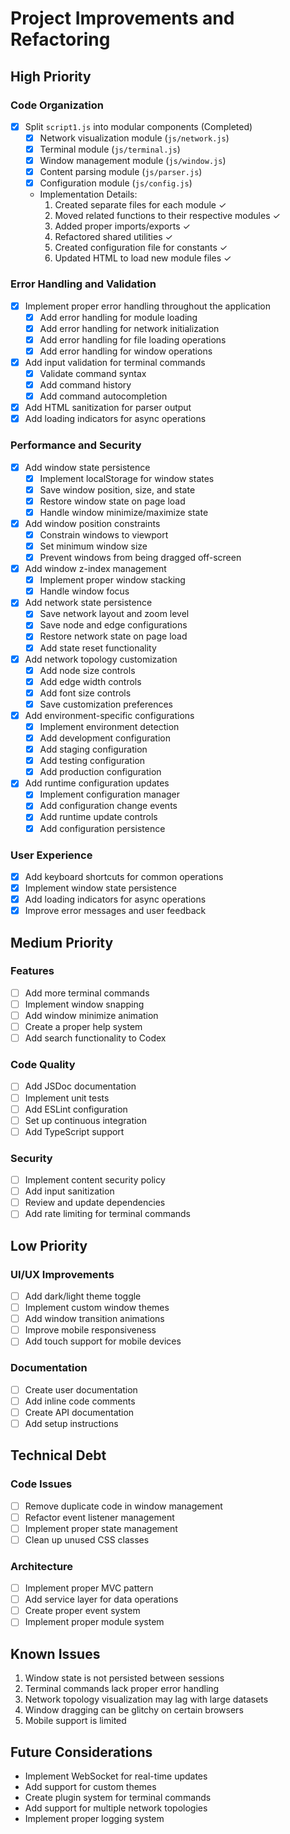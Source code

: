 # Project Improvements and Refactoring

## High Priority

### Code Organization
- [x] Split `script1.js` into modular components (Completed)
  - [x] Network visualization module (`js/network.js`)
  - [x] Terminal module (`js/terminal.js`)
  - [x] Window management module (`js/window.js`)
  - [x] Content parsing module (`js/parser.js`)
  - [x] Configuration module (`js/config.js`)
  - Implementation Details:
    1. Created separate files for each module ✓
    2. Moved related functions to their respective modules ✓
    3. Added proper imports/exports ✓
    4. Refactored shared utilities ✓
    5. Created configuration file for constants ✓
    6. Updated HTML to load new module files ✓

### Error Handling and Validation
- [x] Implement proper error handling throughout the application
  - [x] Add error handling for module loading
  - [x] Add error handling for network initialization
  - [x] Add error handling for file loading operations
  - [x] Add error handling for window operations
- [x] Add input validation for terminal commands
  - [x] Validate command syntax
  - [x] Add command history
  - [x] Add command autocompletion
- [x] Add HTML sanitization for parser output
- [x] Add loading indicators for async operations

### Performance and Security
- [x] Add window state persistence
  - [x] Implement localStorage for window states
  - [x] Save window position, size, and state
  - [x] Restore window state on page load
  - [x] Handle window minimize/maximize state
- [x] Add window position constraints
  - [x] Constrain windows to viewport
  - [x] Set minimum window size
  - [x] Prevent windows from being dragged off-screen
- [x] Add window z-index management
  - [x] Implement proper window stacking
  - [x] Handle window focus
- [x] Add network state persistence
  - [x] Save network layout and zoom level
  - [x] Save node and edge configurations
  - [x] Restore network state on page load
  - [x] Add state reset functionality
- [x] Add network topology customization
  - [x] Add node size controls
  - [x] Add edge width controls
  - [x] Add font size controls
  - [x] Save customization preferences
- [x] Add environment-specific configurations
  - [x] Implement environment detection
  - [x] Add development configuration
  - [x] Add staging configuration
  - [x] Add testing configuration
  - [x] Add production configuration
- [x] Add runtime configuration updates
  - [x] Implement configuration manager
  - [x] Add configuration change events
  - [x] Add runtime update controls
  - [x] Add configuration persistence

### User Experience
- [x] Add keyboard shortcuts for common operations
- [x] Implement window state persistence
- [x] Add loading indicators for async operations
- [x] Improve error messages and user feedback

## Medium Priority

### Features
- [ ] Add more terminal commands
- [ ] Implement window snapping
- [ ] Add window minimize animation
- [ ] Create a proper help system
- [ ] Add search functionality to Codex

### Code Quality
- [ ] Add JSDoc documentation
- [ ] Implement unit tests
- [ ] Add ESLint configuration
- [ ] Set up continuous integration
- [ ] Add TypeScript support

### Security
- [ ] Implement content security policy
- [ ] Add input sanitization
- [ ] Review and update dependencies
- [ ] Add rate limiting for terminal commands

## Low Priority

### UI/UX Improvements
- [ ] Add dark/light theme toggle
- [ ] Implement custom window themes
- [ ] Add window transition animations
- [ ] Improve mobile responsiveness
- [ ] Add touch support for mobile devices

### Documentation
- [ ] Create user documentation
- [ ] Add inline code comments
- [ ] Create API documentation
- [ ] Add setup instructions

## Technical Debt

### Code Issues
- [ ] Remove duplicate code in window management
- [ ] Refactor event listener management
- [ ] Implement proper state management
- [ ] Clean up unused CSS classes

### Architecture
- [ ] Implement proper MVC pattern
- [ ] Add service layer for data operations
- [ ] Create proper event system
- [ ] Implement proper module system

## Known Issues
1. Window state is not persisted between sessions
2. Terminal commands lack proper error handling
3. Network topology visualization may lag with large datasets
4. Window dragging can be glitchy on certain browsers
5. Mobile support is limited

## Future Considerations
- Implement WebSocket for real-time updates
- Add support for custom themes
- Create plugin system for terminal commands
- Add support for multiple network topologies
- Implement proper logging system 